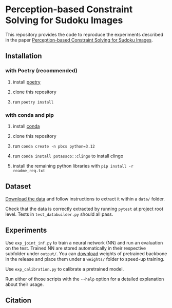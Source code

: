 # Perception-based Constraint Solving for Sudoku Images

This repository provides the code to reproduce the experiments described in the paper [Perception-based Constraint Solving for Sudoku Images](https://link.springer.com/article/10.1007/s10601-024-09372-9).


## Installation

### with Poetry (recommended)

1) install [poetry](https://python-poetry.org/docs/)

2) clone this repository

3)  run `poetry install` 

### with conda and pip

1) install [conda](https://docs.conda.io/projects/conda/en/latest/user-guide/install/index.html)

2) clone this repository

3) run `conda create -n pbcs python=3.12`

4) run `conda install potassco::clingo` to install clingo

5) install the remaining python libraries with `pip install -r readme_req.txt`

## Dataset

[Download the data](https://rdr.kuleuven.be/dataset.xhtml?persistentId=doi:10.48804/3SUHHR) and follow instructions to extract it within a `data/` folder. 

Check that the data is correctly extracted by running `pytest` at project root level. Tests in `test_databuilder.py` should all pass. 

## Experiments 

Use `exp_joint_inf.py` to train a neural network (NN) and run an evaluation on the test. Trained NN are stored automatically in their respective subfolder under `output/`. You can [download](https://github.com/CryoCardiogram/perception-based-constraint-solving/releases/tag/v0.1.0) weights of pretrained backbone in the release and place them under a `weights/` folder to speed-up training. 

Use `exp_calibration.py` to calibrate a pretrained model. 

Run either of those scripts with the `--help` option for a detailed explanation about their usage. 

## Citation
